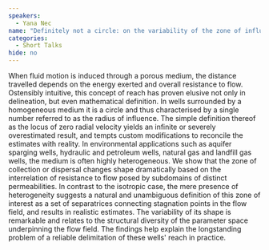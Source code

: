 ```yaml
---
speakers:
  - Yana Nec
name: "Definitely not a circle: on the variability of the zone of influence in porous media flows"
categories:
  - Short Talks
hide: no
---
```

When fluid motion is induced through a porous medium, the distance
travelled depends on the energy exerted and overall resistance to flow.
Ostensibly intuitive, this concept of reach has proven elusive not only in
delineation, but even mathematical definition. In wells surrounded by a
homogeneous medium it is a circle and thus characterised by a single number
referred to as the radius of influence. The simple definition thereof as
the locus of zero radial velocity yields an infinite or severely
overestimated result, and tempts custom modifications to reconcile the
estimates with reality. In environmental applications such as aquifer
sparging wells, hydraulic and petroleum wells, natural gas and landfill gas
wells, the medium is often highly heterogeneous. We show that the zone of 
collection or dispersal changes shape dramatically based on the interrelation 
of resistance to flow posed by subdomains of distinct permeabilities. In 
contrast to the isotropic case, the mere presence of heterogeneity suggests 
a natural and unambiguous definition of this zone of interest as a set of 
separatrices connecting stagnation points in the flow field, and results in 
realistic estimates. The variability of its shape is remarkable and relates to 
the structural diversity of the parameter space underpinning the flow field. 
The findings help explain the longstanding problem of a reliable delimitation 
of these wells' reach in practice.

